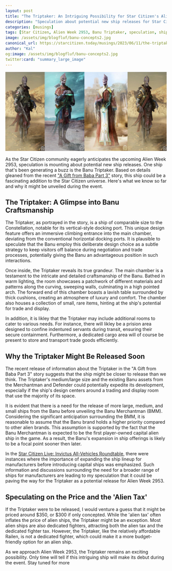 ```yaml
---
layout: post
title: "The Triptaker: An Intriguing Possibility for Star Citizen's Alien Week 2953"
description: "Speculation about potential new ship releases for Star Citizen's Alien Week 2953. A detailed look at the Banu Triptaker based on the recent 'A Gift from Baba Part 3' story."
categories: [musings]
tags: [Star Citizen, Alien Week 2953, Banu Triptaker, speculation, ships]
image: /assets/img/blogfluf/banu-concepts2.jpg
canonical_url: https://starcitizen.today/musings/2023/06/11/the-triptaker-an-intriguing-possibility-for-star-citizens-alien-week-2953.html
author: "Kal"
og:image: /assets/img/blogfluf/banu-concepts2.jpg
twitter:card: "summary_large_image"
---
```


![4 Banu standing side by side in a concept art picture](/assets/img/blogfluf/banu-concepts2.jpg)

As the Star Citizen community eagerly anticipates the upcoming Alien Week 2953, speculation is mounting about potential new ship releases. One ship that's been generating a buzz is the Banu Triptaker. Based on details gleaned from the recent ["A Gift from Baba Part 3"](https://robertsspaceindustries.com/comm-link/serialized-fiction/18353-A-Gift-For-Baba-Part-3) story, this ship could be a fascinating addition to the Star Citizen universe. Here's what we know so far and why it might be unveiled during the event.

## The Triptaker: A Glimpse into Banu Craftsmanship

The Triptaker, as portrayed in the story, is a ship of comparable size to the Constellation, notable for its vertical-style docking port. This unique design feature offers an immersive climbing entrance into the main chamber, deviating from the conventional horizontal docking ports. It is plausible to speculate that the Banu employ this deliberate design choice as a subtle strategy to keep visitors off balance during negotiation and trade processes, potentially giving the Banu an advantageous position in such interactions.

Once inside, the Triptaker reveals its true grandeur. The main chamber is a testament to the intricate and detailed craftsmanship of the Banu. Bathed in warm lighting, the room showcases a patchwork of different materials and patterns along the curving, sweeping walls, culminating in a high pointed arch. The forward end of this chamber boasts a lavish table surrounded by thick cushions, creating an atmosphere of luxury and comfort. The chamber also houses a collection of small, rare items, hinting at the ship's potential for trade and display.

In addition,  it is likley that the Triptaker may include additional rooms to cater to various needs. For instance, there will likley be a prision area designed to confine indentured servants during transit, ensuring their secure containment. Furthermore, a dedicated cargo area will of course be present to store and transport trade goods efficiently. 

## Why the Triptaker Might Be Released Soon

The recent release of information about the Triptaker in the "A Gift from Baba Part 3" story suggests that the ship might be closer to release than we think. The Triptaker's medium/large size and the existing Banu assets from the Merchantman and Defender could potentially expedite its development, especially if the ship's design centers around a trading and display room that use the majority of its space.

It is evident that there is a need for the release of more large, medium, and small ships from the Banu before unveiling the Banu Merchantman (BMM). Considering the significant anticipation surrounding the BMM, it is reasonable to assume that the Banu brand holds a higher priority compared to other alien brands. This assumption is supported by the fact that the Banu Merchantman is expected to be the first player-owned capital alien ship in the game. As a result, the Banu's expansion in ship offerings is likely to be a focal point sooner then later.

In the [Star Citizen Live: Invictus All-Vehicles Roundtable](https://www.youtube.com/watch?v=LSM8kao5Q6k), there were instances where the importance of expanding the ship lineup for manufacturers before introducing capital ships was emphasized.  Such information and discussions surrounding the need for a broader range of ships for manufacturers are leading to my speculation that it could be paving the way for the Triptaker as a potential release for Alien Week 2953.

## Speculating on the Price and the 'Alien Tax'

If the Triptaker were to be released, I would venture a guess that it might be priced around $350, or $300 if only concepted. While the 'alien tax' often inflates the price of alien ships, the Triptaker might be an exception. Most alien ships are also dedicated fighters, attracting both the alien tax and the dedicated fighter tax. However, the Triptaker, like the relatively affordable Railen, is not a dedicated fighter, which could make it a more budget-friendly option for an alien ship.

As we approach Alien Week 2953, the Triptaker remains an exciting possibility. Only time will tell if this intriguing ship will make its debut during the event. Stay tuned for more

